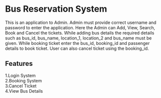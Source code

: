 # Bus Reservation System #
<p> This is an application to Admin. Admin must provide correct username and password to enter the application. Here the Admin can Add, View, Search, Book and Cancel the tickets. While adding bus details the required details such as bus_id, bus_name, location_1, location_2 and bus_name must be given. While booking ticket enter the bus_id, booking_id and passenger details to book ticket. User can also cancel ticket using the booking_id. </p>

<h2>Features</h2>

1.Login System 
<br>2.Booking System
<br>3.Cancel Ticket
<br>4.View Bus Details
